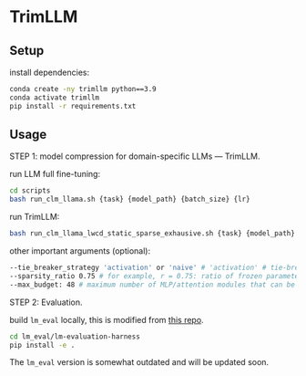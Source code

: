 # TrimLLM

## Setup

install dependencies:

```bash
conda create -ny trimllm python==3.9
conda activate trimllm
pip install -r requirements.txt
```

## Usage

STEP 1: model compression for domain-specific LLMs — TrimLLM.

run LLM full fine-tuning:
```bash
cd scripts
bash run_clm_llama.sh {task} {model_path} {batch_size} {lr}
```

run TrimLLM:
```bash
bash run_clm_llama_lwcd_static_sparse_exhausive.sh {task} {model_path} {batch_size} {lr} {trial_number}
```

other important arguments (optional):
```bash
--tie_breaker_strategy 'activation' or 'naive' # 'activation' # tie-breaker strategy for layer dropping: naive that drops the one in the front or activation-based that drops the one with max activation norm.
--sparsity_ratio 0.75 # for example, r = 0.75: ratio of frozen parameters vs. trainable parameters.
--max_budget: 48 # maximum number of MLP/attention modules that can be removed before exiting.
```

STEP 2: Evaluation.

build `lm_eval` locally, this is modified from [this repo](https://github.com/EleutherAI/lm-evaluation-harness).
```bash
cd lm_eval/lm-evaluation-harness
pip install -e .
```

The `lm_eval` version is somewhat outdated and will be updated soon.
